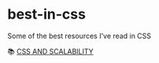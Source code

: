 # best-in-css
Some of the best resources I've read in CSS


📚 [CSS AND SCALABILITY](http://mrmrs.cc/writing/2016/03/24/scalable-css/)

